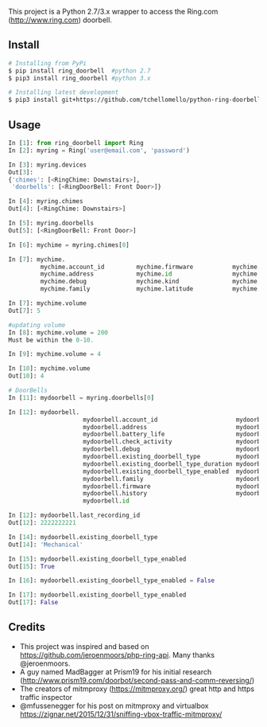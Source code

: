 This project is a Python 2.7/3.x wrapper to access the Ring.com (http://www.ring.com) doorbell.

## Install
```bash
# Installing from PyPi
$ pip install ring_doorbell  #python 2.7
$ pip3 install ring_doorbell #python 3.x

# Installing latest development
$ pip3 install git+https://github.com/tchellomello/python-ring-doorbell@dev --upgrade
```

## Usage
```python
In [1]: from ring_doorbell import Ring
In [2]: myring = Ring('user@email.com', 'password')

In [3]: myring.devices
Out[3]:
{'chimes': [<RingChime: Downstairs>],
 'doorbells': [<RingDoorBell: Front Door>]}

In [4]: myring.chimes
Out[4]: [<RingChime: Downstairs>]

In [5]: myring.doorbells
Out[5]: [<RingDoorBell: Front Door>]

In [6]: mychime = myring.chimes[0]

In [7]: mychime.
         mychime.account_id         mychime.firmware           mychime.linked_tree        mychime.subscribed_motions
         mychime.address            mychime.id                 mychime.longitude          mychime.timezone
         mychime.debug              mychime.kind               mychime.name               mychime.update
         mychime.family             mychime.latitude           mychime.subscribed         mychime.volume

In [7]: mychime.volume
Out[7]: 5

#updating volume
In [8]: mychime.volume = 200
Must be within the 0-10.

In [9]: mychime.volume = 4

In [10]: mychime.volume
Out[10]: 4

# DoorBells
In [11]: mydoorbell = myring.doorbells[0]

In [12]: mydoorbell.
                     mydoorbell.account_id                      mydoorbell.kind
                     mydoorbell.address                         mydoorbell.last_recording_id
                     mydoorbell.battery_life                    mydoorbell.latitude
                     mydoorbell.check_activity                  mydoorbell.live_streaming_json
                     mydoorbell.debug                           mydoorbell.longitude
                     mydoorbell.existing_doorbell_type          mydoorbell.name
                     mydoorbell.existing_doorbell_type_duration mydoorbell.recording_download
                     mydoorbell.existing_doorbell_type_enabled  mydoorbell.recording_url
                     mydoorbell.family                          mydoorbell.timezone
                     mydoorbell.firmware                        mydoorbell.update
                     mydoorbell.history                         mydoorbell.volume
                     mydoorbell.id

In [12]: mydoorbell.last_recording_id
Out[12]: 2222222221

In [14]: mydoorbell.existing_doorbell_type
Out[14]: 'Mechanical'

In [15]: mydoorbell.existing_doorbell_type_enabled
Out[15]: True

In [16]: mydoorbell.existing_doorbell_type_enabled = False

In [17]: mydoorbell.existing_doorbell_type_enabled
Out[17]: False
```

## Credits
- This project was inspired and based on https://github.com/jeroenmoors/php-ring-api. Many thanks @jeroenmoors.
- A guy named MadBagger at Prism19 for his initial research (http://www.prism19.com/doorbot/second-pass-and-comm-reversing/)
- The creators of mitmproxy (https://mitmproxy.org/) great http and https traffic inspector
- @mfussenegger for his post on mitmproxy and virtualbox https://zignar.net/2015/12/31/sniffing-vbox-traffic-mitmproxy/

